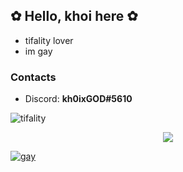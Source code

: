 ## ✿ Hello, khoi here ✿
- tifality lover
- im gay

### Contacts
- Discord: **kh0ixGOD#5610**

![tifality](https://i.imgur.com/2ejHqt1.jpg)

<p align="center">
  <img src="[https://discord.c99.nl/widget/theme-1/697637569474723873.png](https://discord.c99.nl/widget/theme-1/984774157554311189.png)"/>
</p>

[![gay](https://github-readme-stats.vercel.app/api?username=khoixgod&show_icons=true&theme=dracula)](https://github.com/anuraghazra/github-readme-stats)
